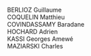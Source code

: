 BERLIOZ Guillaume  
COQUELIN Matthieu  
COVINDASSAMY Baradane  
HOCHARD Adrien  
KASSI Georges Amewé  
MAZIARSKI Charles  
